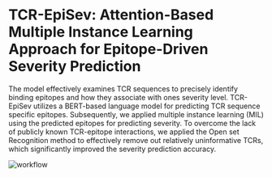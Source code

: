 # TCR-EpiSev: Attention-Based Multiple Instance Learning Approach for Epitope-Driven Severity Prediction

The model effectively examines TCR sequences to precisely identify binding epitopes and how they associate with ones severity level. TCR-EpiSev utilizes a BERT-based language model for predicting TCR sequence specific epitopes. Subsequently, we applied multiple instance learning (MIL) using the predicted epitopes for predicting severity. To overcome the lack of publicly known TCR-epitope interactions, we applied the Open set Recognition method to effectively remove out relatively uninformative TCRs, which significantly improved the severity prediction accuracy.


![workflow](https://github.com/jaeminjj/TCR-EpiSev/blob/main/images/Workflow.png)

